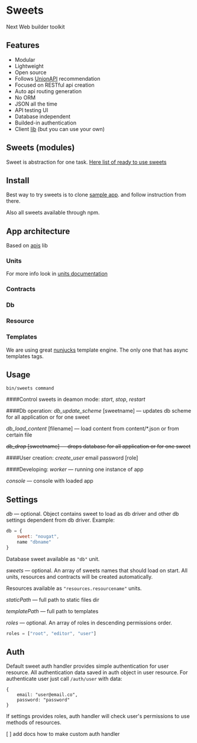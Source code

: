 # Sweets
Next Web builder toolkit

## Features

* Modular
* Lightweight
* Open source
* Follows [UnionAPI](http://unionapi.org) recommendation
* Focused on RESTful api creation
* Auto api routing generation
* No ORM
* JSON all the time
* API testing UI
* Database independent
* Builded-in authentication
* Client [lib](http://github.com/swts/swts) (but you can use your own)

## Sweets (modules)
Sweet is abstraction for one task.
[Here list of ready to use sweets](https://github.com/swts/sweets/blob/master/sweets.md)

## Install

Best way to try sweets is to clone [sample app](https://github.com/swts/sample). and follow instruction from there.

Also all sweets available through npm.

## App architecture
Based on [apis](https://github.com/dimsmol/apis) lib
### Units
For more info look in [units documentation](https://github.com/dimsmol/units)
### Contracts
### Db
### Resource
### Templates
We are using great [nunjucks](http://jlongster.github.io/nunjucks/) template engine. The only one that has async templates tags.

## Usage
    bin/sweets command

####Control sweets in deamon mode:
*start*,
*stop*,
*restart*

####Db operation:
*db_update_scheme* [sweetname]
— updates db scheme for all application or for one sweet

*db_load_content* [filename]
— load content from content/*.json or from certain file

~~*db_drop* [sweetname]
— drops database for all application or for one sweet~~

####User creation:
*create_user* email password [role]

####Developing:
*worker*
— running one instance of app

*console*
— console with loaded app

## Settings
*db*
— optional. Object contains sweet to load as db driver and other db settings dependent from db driver. Example:
```js
db = {
    sweet: "nougat",
    name "dbname"
}
```
Database sweet available as `"db"` unit.

*sweets*
— optional. An array of sweets names that should load on start. All units, resources and contracts will be created automatically.

Resources available as `"resources.resourcename"` units.

*staticPath*
— full path to static files dir

*templatePath*
— full path to templates

*roles*
— optional. An array of roles in descending permissions order.
```js
roles = ["root", "editor", "user"]
```

## Auth
Default sweet auth handler provides simple authentication for user resource. All authentication data saved in auth object in user resource. For authenticate user just call `/auth/user` with data: 
```
{
    email: "user@email.co",
    password: "password"    
}
```

If settings provides roles, auth handler will check user's permissions to use methods of resources.

[ ] add docs how to make custom auth handler
